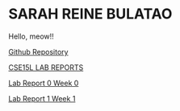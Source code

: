 # SARAH REINE BULATAO
Hello, meow!!

[Github Repository](https://github.com/sbulatao/CSE15L-LAB-REPORTS.git)

[CSE15L LAB REPORTS](https://sbulatao.github.io/CSE15L-LAB-REPORTS/)

[Lab Report 0 Week 0](https://sbulatao.github.io/CSE15L-LAB-REPORTS/Week0.md)

[Lab Report 1 Week 1](https:///sbulatao.github.io/CSE15L-LAB-REPORTS/Lab_1.md)
